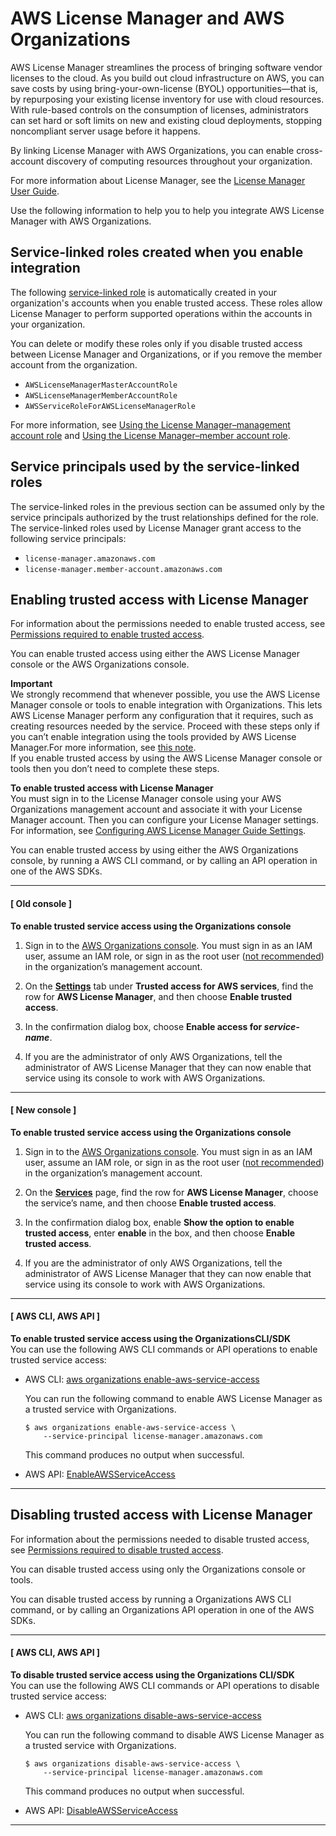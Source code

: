 # AWS License Manager and AWS Organizations<a name="services-that-can-integrate-license-manager"></a>

AWS License Manager streamlines the process of bringing software vendor licenses to the cloud\. As you build out cloud infrastructure on AWS, you can save costs by using bring\-your\-own\-license \(BYOL\) opportunities—that is, by repurposing your existing license inventory for use with cloud resources\. With rule\-based controls on the consumption of licenses, administrators can set hard or soft limits on new and existing cloud deployments, stopping noncompliant server usage before it happens\.

By linking License Manager with AWS Organizations, you can enable cross\-account discovery of computing resources throughout your organization\.

For more information about License Manager, see the [License Manager User Guide](https://docs.aws.amazon.com/license-manager/latest/userguide/)\.

Use the following information to help you to help you integrate AWS License Manager with AWS Organizations\.



## Service\-linked roles created when you enable integration<a name="integrate-enable-slr-license-manager"></a>

The following [service\-linked role](https://docs.aws.amazon.com/IAM/latest/UserGuide/using-service-linked-roles.html) is automatically created in your organization's accounts when you enable trusted access\. These roles allow License Manager to perform supported operations within the accounts in your organization\.

You can delete or modify these roles only if you disable trusted access between License Manager and Organizations, or if you remove the member account from the organization\.
+ `AWSLicenseManagerMasterAccountRole`
+ `AWSLicenseManagerMemberAccountRole`
+ `AWSServiceRoleForAWSLicenseManagerRole`

For more information, see [Using the License Manager–management account role](https://docs.aws.amazon.com/license-manager/latest/userguide/master-role.html) and [Using the License Manager–member account role](https://docs.aws.amazon.com/license-manager/latest/userguide/member-role.html)\.

## Service principals used by the service\-linked roles<a name="integrate-enable-svcprin-license-manager"></a>

The service\-linked roles in the previous section can be assumed only by the service principals authorized by the trust relationships defined for the role\. The service\-linked roles used by License Manager grant access to the following service principals:
+ `license-manager.amazonaws.com`
+ `license-manager.member-account.amazonaws.com`

## Enabling trusted access with License Manager<a name="integrate-enable-ta-license-manager"></a>

For information about the permissions needed to enable trusted access, see [Permissions required to enable trusted access](orgs_integrate_services.md#orgs_trusted_access_perms)\.

You can enable trusted access using either the AWS License Manager console or the AWS Organizations console\.

**Important**  
We strongly recommend that whenever possible, you use the AWS License Manager console or tools to enable integration with Organizations\. This lets AWS License Manager perform any configuration that it requires, such as creating resources needed by the service\. Proceed with these steps only if you can’t enable integration using the tools provided by AWS License Manager\.For more information, see [this note](orgs_integrate_services.md#important-note-about-integration)\.   
If you enable trusted access by using the AWS License Manager console or tools then you don’t need to complete these steps\.

**To enable trusted access with License Manager**  
You must sign in to the License Manager console using your AWS Organizations management account and associate it with your License Manager account\. Then you can configure your License Manager settings\. For information, see [Configuring AWS License Manager Guide Settings](https://docs.aws.amazon.com/license-manager/latest/userguide/settings.html)\.

You can enable trusted access by using either the AWS Organizations console, by running a AWS CLI command, or by calling an API operation in one of the AWS SDKs\.

------
#### [ Old console ]

**To enable trusted service access using the Organizations console**

1. Sign in to the [AWS Organizations console](https://console.aws.amazon.com/organizations)\. You must sign in as an IAM user, assume an IAM role, or sign in as the root user \([not recommended](https://docs.aws.amazon.com/IAM/latest/UserGuide/best-practices.html#lock-away-credentials)\) in the organization’s management account\. 

1. On the **[Settings](https://console.aws.amazon.com/organizations/home#/organization/settings)** tab under **Trusted access for AWS services**, find the row for **AWS License Manager**, and then choose **Enable trusted access**\.

1. In the confirmation dialog box, choose **Enable access for *service\-name***\.

1. If you are the administrator of only AWS Organizations, tell the administrator of AWS License Manager that they can now enable that service using its console to work with AWS Organizations\.

------
#### [ New console ]

**To enable trusted service access using the Organizations console**

1. Sign in to the [AWS Organizations console](https://console.aws.amazon.com/organizations/v2)\. You must sign in as an IAM user, assume an IAM role, or sign in as the root user \([not recommended](https://docs.aws.amazon.com/IAM/latest/UserGuide/best-practices.html#lock-away-credentials)\) in the organization’s management account\. 

1. On the **[Services](https://console.aws.amazon.com/organizations/v2/home/services)** page, find the row for **AWS License Manager**, choose the service’s name, and then choose **Enable trusted access**\.

1. In the confirmation dialog box, enable **Show the option to enable trusted access**, enter **enable** in the box, and then choose **Enable trusted access**\.

1. If you are the administrator of only AWS Organizations, tell the administrator of AWS License Manager that they can now enable that service using its console to work with AWS Organizations\.

------
#### [ AWS CLI, AWS API ]

**To enable trusted service access using the OrganizationsCLI/SDK**  
You can use the following AWS CLI commands or API operations to enable trusted service access:
+ AWS CLI: [aws organizations enable\-aws\-service\-access](https://docs.aws.amazon.com/cli/latest/reference/organizations/enable-aws-service-access.html)

  You can run the following command to enable AWS License Manager as a trusted service with Organizations\.

  ```
  $ aws organizations enable-aws-service-access \ 
      --service-principal license-manager.amazonaws.com
  ```

  This command produces no output when successful\.
+ AWS API: [EnableAWSServiceAccess](https://docs.aws.amazon.com/organizations/latest/APIReference/API_EnableAWSServiceAccess.html)

------

## Disabling trusted access with License Manager<a name="integrate-disable-ta-license-manager"></a>

For information about the permissions needed to disable trusted access, see [Permissions required to disable trusted access](orgs_integrate_services.md#orgs_trusted_access_disable_perms)\.

You can disable trusted access using only the Organizations console or tools\.

You can disable trusted access by running a Organizations AWS CLI command, or by calling an Organizations API operation in one of the AWS SDKs\.

------
#### [ AWS CLI, AWS API ]

**To disable trusted service access using the Organizations CLI/SDK**  
You can use the following AWS CLI commands or API operations to disable trusted service access:
+ AWS CLI: [aws organizations disable\-aws\-service\-access](https://docs.aws.amazon.com/cli/latest/reference/organizations/disable-aws-service-access.html)

  You can run the following command to disable AWS License Manager as a trusted service with Organizations\.

  ```
  $ aws organizations disable-aws-service-access \
      --service-principal license-manager.amazonaws.com
  ```

  This command produces no output when successful\.
+ AWS API: [DisableAWSServiceAccess](https://docs.aws.amazon.com/organizations/latest/APIReference/API_DisableAWSServiceAccess.html)

------
